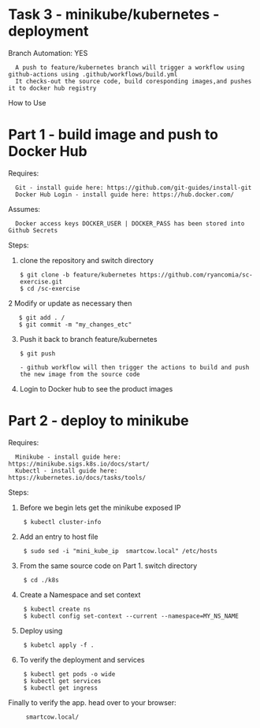 # Task 3 - minikube/kubernetes - deployment

Branch Automation: YES

      A push to feature/kubernetes branch will trigger a workflow using github-actions using .github/workflows/build.yml
      It checks-out the source code, build coresponding images,and pushes it to docker hub registry

How to Use

# Part 1 - build image and push to Docker Hub

Requires:
      
      Git - install guide here: https://github.com/git-guides/install-git
      Docker Hub Login - install guide here: https://hub.docker.com/

Assumes:
      
      Docker access keys DOCKER_USER | DOCKER_PASS has been stored into Github Secrets

Steps:
1. clone the repository and switch directory  
         
       $ git clone -b feature/kubernetes https://github.com/ryancomia/sc-exercise.git
       $ cd /sc-exercise            

2 Modify or update as necessary then 
         
       $ git add . / 
       $ git commit -m "my_changes_etc"

3. Push it back to branch feature/kubernetes 
 
       $ git push
       
       - github workflow will then trigger the actions to build and push the new image from the source code

5. Login to Docker hub to see the product images



# Part 2 - deploy to minikube

Requires:
      
      Minikube - install guide here: https://minikube.sigs.k8s.io/docs/start/
      Kubectl - install guide here: https://kubernetes.io/docs/tasks/tools/
  
Steps:
1. Before we begin lets get the minikube exposed IP 
        
        $ kubectl cluster-info
        
2. Add an entry to host file 
 
        $ sudo sed -i "mini_kube_ip  smartcow.local" /etc/hosts
      
3. From the same source code on Part 1. switch directory 

        $ cd ./k8s

4. Create a Namespace and set context
        
        $ kubectl create ns         
        $ kubectl config set-context --current --namespace=MY_NS_NAME
        
5. Deploy using
        
        $ kubetcl apply -f .
        
9. To verify the deployment and services

        $ kubectl get pods -o wide
        $ kubectl get services
        $ kubectl get ingress
        

Finally to verify the app. head over to your browser: 

         smartcow.local/

